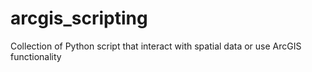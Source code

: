 arcgis_scripting
================

Collection of Python script that interact with spatial data or use ArcGIS functionality
